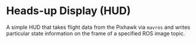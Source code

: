 Heads-up Display (HUD)
======================

A simple HUD that takes flight data from the Pixhawk via `mavros` and writes particular state information on the frame of a specified ROS image topic.
